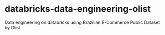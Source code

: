 # databricks-data-engineering-olist
Data engineering on databricks using Brazilian E-Commerce Public Dataset by Olist
